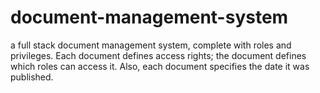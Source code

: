 # document-management-system
a full stack document management system, complete with roles and privileges. Each document defines access rights; the document defines which roles can access it. Also, each document specifies the date it was published.
